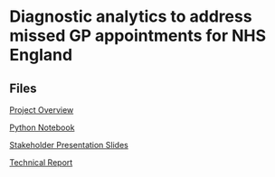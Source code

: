 # Diagnostic analytics to address missed GP appointments for NHS England


## Files
[Project Overview](https://chrisdbuck.github.io/DA-course-2-project/overview.html)

[Python Notebook](https://github.com/chrisdbuck/DA-course-2-project/blob/main/project_2_python_notebook.ipynb)

[Stakeholder Presentation Slides](https://chrisdbuck.github.io/DA-course-2-project/project_2_slides.pdf)

[Technical Report](https://chrisdbuck.github.io/DA-course-2-project/project_2_technical_report.pdf)
